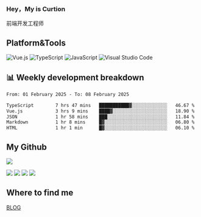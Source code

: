 ### Hey，My is Curtion
前端开发工程师
## Platform&Tools

![Vue.js](https://img.shields.io/badge/-Vue.js-4FC08D?style=flat-square&logo=Vue.js&logoColor=white)
![TypeScript](https://img.shields.io/badge/-TypeScript-007ACC?style=flat-square&logo=typescript&logoColor=white)
![JavaScript](https://img.shields.io/badge/-JavaScript-F7DF1E?style=flat-square&logo=javascript&logoColor=black)
![Visual Studio Code](https://img.shields.io/badge/-VSCode-007ACC?style=flat-square&logo=Visual-Studio-Code&logoColor=white)

## 📊 Weekly development breakdown

<!--START_SECTION:waka-->

```txt
From: 01 February 2025 - To: 08 February 2025

TypeScript        7 hrs 47 mins   ███████████▓░░░░░░░░░░░░░   46.67 %
Vue.js            3 hrs 9 mins    ████▓░░░░░░░░░░░░░░░░░░░░   18.90 %
JSON              1 hr 58 mins    ███░░░░░░░░░░░░░░░░░░░░░░   11.84 %
Markdown          1 hr 8 mins     █▓░░░░░░░░░░░░░░░░░░░░░░░   06.80 %
HTML              1 hr 1 min      █▓░░░░░░░░░░░░░░░░░░░░░░░   06.10 %
```

<!--END_SECTION:waka-->

## My Github

![](http://github-profile-summary-cards.vercel.app/api/cards/profile-details?username=curtion&theme=nord_bright)

![](http://github-profile-summary-cards.vercel.app/api/cards/stats?username=curtion&theme=nord_bright)
![](http://github-profile-summary-cards.vercel.app/api/cards/productive-time?username=curtion&theme=nord_bright&utcOffset=8)
![](http://github-profile-summary-cards.vercel.app/api/cards/repos-per-language?username=curtion&theme=nord_bright)
![](http://github-profile-summary-cards.vercel.app/api/cards/most-commit-language?username=curtion&theme=nord_bright)

## Where to find me

[BLOG](https://blog.3gxk.net)
